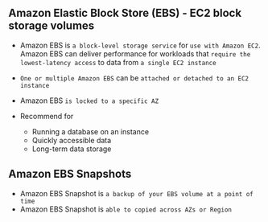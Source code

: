 ## Amazon Elastic Block Store (EBS) - EC2 block storage volumes

- Amazon EBS is `a block-level storage service` for `use with Amazon EC2`. Amazon EBS can deliver performance for workloads that `require the lowest-latency access` to data from `a single EC2 instance`

- `One or multiple Amazon EBS` can be `attached or detached to an EC2 instance`

- Amazon EBS `is locked to a specific AZ`

- Recommend for

  - Running a database on an instance
  - Quickly accessible data
  - Long-term data storage

## Amazon EBS Snapshots

- Amazon EBS Snapshot is `a backup of your EBS volume at a point of time`
- Amazon EBS Snapshot is `able to copied across AZs or Region`
